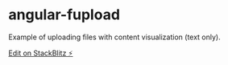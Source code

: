 # angular-fupload

Example of uploading files with content visualization (text only).

[Edit on StackBlitz ⚡️](https://stackblitz.com/edit/angular-fupload)
